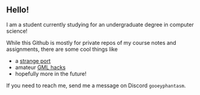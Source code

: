 ## Hello!

I am a student currently studying for an undergraduate degree in computer science!

While this Github is mostly for private repos of my course notes and assignments, there are some cool things like

- a [strange port](https://github.com/EzDzzIt/vsaarch64/tree/main)
- amateur [GML hacks](https://github.com/gPhantasm/zeroranger-green-arrange/)
- hopefully more in the future!

If you need to reach me, send me a message on Discord `gooeyphantasm`. 

<!--
**gPhantasm/gPhantasm** is a ✨ _special_ ✨ repository because its `README.md` (this file) appears on your GitHub profile.

Here are some ideas to get you started:

- 🔭 I’m currently working on ...
- 🌱 I’m currently learning ...
- 👯 I’m looking to collaborate on ...
- 🤔 I’m looking for help with ...
- 💬 Ask me about ...
- 📫 How to reach me: ...
- 😄 Pronouns: ...
- ⚡ Fun fact: ...
-->
